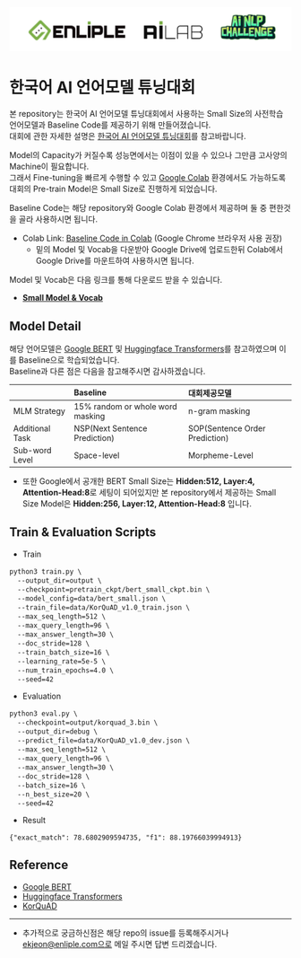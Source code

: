 <p align="center"><img src="./img/logos.png"></p>

# 한국어 AI 언어모델 튜닝대회
본 repository는 한국어 AI 언어모델 튜닝대회에서 사용하는 Small Size의 사전학습 언어모델과 Baseline Code를 제공하기 위해 만들어졌습니다.  
대회에 관한 자세한 설명은 [한국어 AI 언어모델 튜닝대회](https://challenge.enliple.com/)를 참고바랍니다.

Model의 Capacity가 커질수록 성능면에서는 이점이 있을 수 있으나 그만큼 고사양의 Machine이 필요합니다.  
그래서 Fine-tuning을 빠르게 수행할 수 있고 [Google Colab](https://colab.research.google.com/) 환경에서도 가능하도록 대회의 Pre-train Model은 Small Size로 진행하게 되었습니다.

Baseline Code는 해당 repository와 Google Colab 환경에서 제공하며 둘 중 편한것을 골라 사용하시면 됩니다.
* Colab Link:
  [Baseline Code in Colab](https://colab.research.google.com/drive/1n471tMpGoYlmoJpnSxTAZD_W2HKI1XnI)
  (Google Chrome 브라우저 사용 권장)
  * 밑의 Model 및 Vocab을 다운받아 Google Drive에 업로드한뒤 Colab에서 Google Drive를 마운트하여 사용하시면 됩니다.

Model 및 Vocab은 다음 링크를 통해 다운로드 받을 수 있습니다.  
* [**Small Model  &  Vocab**](https://drive.google.com/open?id=13D9Fnnl0ra1qjPgtSWdp1-xIs6DfJ7Zg)


## Model Detail
해당 언어모델은 [Google BERT](https://github.com/google-research/bert) 및 [Huggingface Transformers](https://github.com/huggingface/transformers)를 참고하였으며 이를 Baseline으로 학습되었습니다.  
Baseline과 다른 점은 다음을 참고해주시면 감사하겠습니다.

|                 | Baseline                         | 대회제공모델                    |
|:----------------|:---------------------------------|:-------------------------------|
| MLM Strategy    | 15% random or whole word masking | n-gram masking                 |
| Additional Task | NSP(Next Sentence Prediction)    | SOP(Sentence Order Prediction) |
| Sub-word Level  | Space-level                      | Morpheme-Level                 |

* 또한 Google에서 공개한 BERT Small Size는 **Hidden:512, Layer:4, Attention-Head:8**로 세팅이 되어있지만 본 repository에서 제공하는 Small Size Model은 **Hidden:256, Layer:12, Attention-Head:8** 입니다.

## Train & Evaluation Scripts
* Train
```shell
python3 train.py \
  --output_dir=output \
  --checkpoint=pretrain_ckpt/bert_small_ckpt.bin \
  --model_config=data/bert_small.json \
  --train_file=data/KorQuAD_v1.0_train.json \
  --max_seq_length=512 \
  --max_query_length=96 \
  --max_answer_length=30 \
  --doc_stride=128 \
  --train_batch_size=16 \
  --learning_rate=5e-5 \
  --num_train_epochs=4.0 \
  --seed=42
```

* Evaluation
```shell
python3 eval.py \
  --checkpoint=output/korquad_3.bin \
  --output_dir=debug \
  --predict_file=data/KorQuAD_v1.0_dev.json \
  --max_seq_length=512 \
  --max_query_length=96 \
  --max_answer_length=30 \
  --doc_stride=128 \
  --batch_size=16 \
  --n_best_size=20 \
  --seed=42
```

* Result
```shell
{"exact_match": 78.6802909594735, "f1": 88.19766039994913}
```


## Reference
* [Google BERT](https://github.com/google-research/bert)
* [Huggingface Transformers](https://github.com/huggingface/transformers)
* [KorQuAD](https://korquad.github.io/)
---

* 추가적으로 궁금하신점은 해당 repo의 issue를 등록해주시거나 ekjeon@enliple.com으로 메일 주시면 답변 드리겠습니다.
